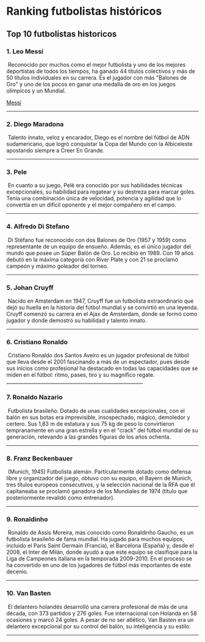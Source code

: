 # Ranking futbolistas históricos
## Top 10 futbolistas historicos
### 1. **Leo Messi**
<img src="messi.webp" alt="" width="”60”" height="”60”" />
Reconocido por muchos como el mejor futbolista y uno de los mejores deportistas de todos los tiempos, ha ganado 44 títulos colectivos y más de 50 títulos individuales en su carrera. Es el jugador con más "Balones de Oro" y uno de los pocos en ganar una medalla de oro en los juegos olímpicos y un Mundial.

[Messi](https://github.com/JonEL1010/Inicial/blob/main/messi.md)
________________________________________________________

### 2. **Diego Maradona**
<img src="maradona.JPG" alt="" width="”60”" height="”60”" />
Talento innato, veloz y encarador, Diego es el nombre del fútbol de ADN sudamericano, que logró conquistar la Copa del Mundo con la Albiceleste apostando siempre a Creer En Grande.

________________________________________________________

### 3. **Pele**
<img src="pele.jpg" alt="" width="”60”" height="”60”" />
En cuanto a su juego, Pelé era conocido por sus habilidades técnicas excepcionales, su habilidad para regatear y su destreza para marcar goles. Tenía una combinación única de velocidad, potencia y agilidad que lo convertía en un difícil oponente y el mejor compañero en el campo.

________________________________________________________

### 4. **Alfredo Di Stefano**
<img src="di stefano.jpg" alt="" width="”60”" height="”60”" />
Di Stéfano fue reconocido con dos Balones de Oro (1957 y 1959) como representante de un equipo de ensueño. Además, es el único jugador del mundo que posee un Súper Balón de Oro. Lo recibió en 1989. Con 19 años debutó en la máxima categoría con River Plate y con 21 se proclamó campeón y máximo goleador del torneo.

________________________________________________________

### 5. **Johan Cruyff**
<img src="cruyff.webp" alt="" width="”60”" height="”60”" />
Nacido en Amsterdam en 1947, Cruyff fue un futbolista extraordinario que dejó su huella en la historia del fútbol mundial y se convirtió en una leyenda. Cruyff comenzó su carrera en el Ajax de Amsterdam, donde se formó como jugador y donde demostró su habilidad y talento innato.

________________________________________________________

### 6. **Cristiano Ronaldo**
<img src="cristiano ronaldo.jpg" alt="" width="”60”" height="”60”" />
Cristiano Ronaldo dos Santos Aveiro es un jugador profesional de fútbol que lleva desde el 2001 fascinando a más de un espectador, pues desde sus inicios como profesional ha destacado en todas las capacidades que se miden en el fútbol: ritmo, pases, tiro y su magnífico regate.
________________________________________________________


### 7. **Ronaldo Nazario**
<img src="ronaldo nazario.jpg" alt="" width="”60”" height="”60”" />
Futbolista brasileño. Dotado de unas cualidades excepcionales, con el balón en sus botas era imprevisible, insospechado, mágico, demoledor y certero. Sus 1,83 m de estatura y sus 75 kg de peso lo convirtieron tempranamente en una gran estrella y en el "crack" del fútbol mundial de su generación, relevando a las grandes figuras de los años ochenta.

________________________________________________________

### 8. **Franz Beckenbauer**
<img src="Franz Beckenbauer.jpg" alt="" width="”60”" height="”60”" />
(Munich, 1945) Futbolista alemán. Particularmente dotado como defensa libre y organizador del juego, obtuvo con su equipo, el Bayern de Munich, tres títulos europeos consecutivos, y la selección nacional de la RFA que él capitaneaba se proclamó ganadora de los Mundiales de 1974 (título que posteriormente revalidó como entrenador). 

________________________________________________________

### 9. **Ronaldinho**
<img src="ronaldinho.jpg" alt="" width="”60”" height="”60”" />
Ronaldo de Assis Moreira, más conocido como Ronaldinho Gaucho, es un futbolista brasileño de fama mundial. Ha jugado para muchos equipos, incluido el Paris Saint Germain (Francia), el Barcelona (España) y, desde el 2008, el Inter de Milán, donde ayudó a que este equipo se clasifique para la Liga de Campeones italiana en la temporada 2009-2010. En el proceso se ha convertido en uno de los jugadores de fútbol más importantes de este decenio.

________________________________________________________

### 10. **Van Basten**
<img src="van basten.avif" alt="" width="”60”" height="”60”" />
El delantero holandés desarrolló una carrera profesional de más de una década, con 373 partidos y 276 goles. Fue internacional con Holanda en 58 ocasiones y marcó 24 goles. A pesar de no ser atlético, Van Basten era un delantero excepcional por su control del balón, su inteligencia y su estilo.

________________________________________________________

